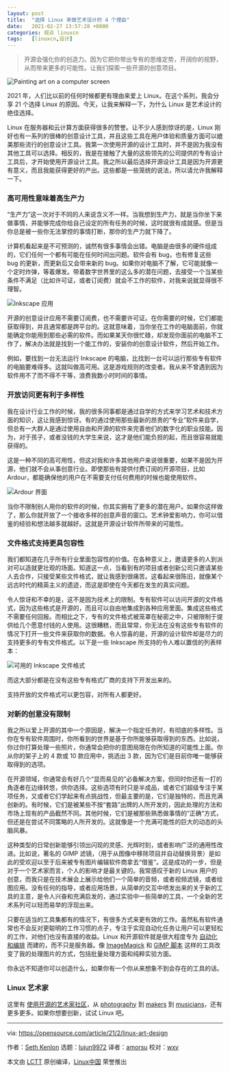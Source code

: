 ```yaml
---
layout: post
title:	"选择 Linux 来做艺术设计的 4 个理由"
date:	2021-02-27 13:57:28 +0800 
categories:	观点 linuxcn 
tags:	[linuxcn,设计]
---
```




> 
> 开源会强化你的创造力。因为它把你带出专有的思维定势，开阔你的视野，从而带来更多的可能性。让我们探索一些开源的创意项目。
> 
> 
> 


![](/Asserts/Images/album/202102/27/135654k1x4um187i1i7wm1.jpg "Painting art on a computer screen")


2021 年，人们比以前的任何时候都更有理由来爱上 Linux。在这个系列，我会分享 21 个选择 Linux 的原因。今天，让我来解释一下，为什么 Linux 是艺术设计的绝佳选择。


Linux 在服务器和云计算方面获得很多的赞誉。让不少人感到惊讶的是，Linux 刚好也有一系列的很棒的创意设计工具，并且这些工具在用户体验和质量方面可以媲美那些流行的创意设计工具。我第一次使用开源的设计工具时，并不是因为我没有其他工具可以选择。相反的，我是在接触了大量的这些领先的公司提供的专有设计工具后，才开始使用开源设计工具。我之所以最后选择开源设计工具是因为开源更有意义，而且我能获得更好的产出。这些都是一些笼统的说法，所以请允许我解释一下。


### 高可用性意味着高生产力


“生产力”这一次对于不同的人来说含义不一样。当我想到生产力，就是当你坐下来做事情，并能够完成你给自己设定的所有任务的时候，这时就很有成就感。但是当你总是被一些你无法掌控的事情打断，那你的生产力就下降了。


计算机看起来是不可预测的，诚然有很多事情会出错。电脑是由很多的硬件组成的，它们任何一个都有可能在任何时间出问题。软件会有 bug，也有修复这些 bug 的更新，而更新后又会带来新的 bug。如果你对电脑不了解，它可能就像一个定时炸弹，等着爆发。带着数字世界里的这么多的潜在问题，去接受一个当某些条件不满足（比如许可证，或者订阅费）就会不工作的软件，对我来说就显得很不理智。


![Inkscape 应用](/Asserts/Images/album/202102/27/135731kr2xh11472i29v1o.jpg)


开源的创意设计应用不需要订阅费，也不需要许可证。在你需要的时候，它们都能获取得到，并且通常都是跨平台的。这就意味着，当你坐在工作的电脑面前，你就能确定你能用到那些必需的软件。而如果某天你很忙碌，却发现你面前的电脑不工作了，解决办法就是找到一个能工作的，安装你的创意设计软件，然后开始工作。


例如，要找到一台无法运行 Inkscape 的电脑，比找到一台可以运行那些专有软件的电脑要难得多。这就叫做高可用。这是游戏规则的改变者。我从来不曾遇到因为软件用不了而不得不干等，浪费我数小时时间的事情。


### 开放访问更有利于多样性


我在设计行业工作的时候，我的很多同事都是通过自学的方式来学习艺术和技术方面的知识，这让我感到惊讶。有的通过使用那些最新的昂贵的“专业”软件来自学，但总有一大群人是通过使用自由和开源的软件来完善他们的数字化的职业技能。因为，对于孩子，或者没钱的大学生来说，这才是他们能负担的起，而且很容易就能获得的。


这是一种不同的高可用性，但这对我和许多其他用户来说很重要，如果不是因为开源，他们就不会从事创意行业。即使那些有提供付费订阅的开源项目，比如 Ardour，都能确保他的用户在不需要支付任何费用的时候也能使用软件。


![Ardour 界面](/Asserts/Images/album/202102/27/135731cz8lr9jjj9b3t3ad.jpg)


当你不限制别人用你的软件的时候，你其实拥有了更多的潜在用户。如果你这样做了，那么你就开放了一个接收多样的创意声音的窗口。艺术钟爱影响力，你可以借鉴的经验和想法越多就越好。这就是开源设计软件所带来的可能性。


### 文件格式支持更具包容性


我们都知道在几乎所有行业里面包容性的价值。在各种意义上，邀请更多的人到派对可以造就更壮观的场面。知道这一点，当看到有的项目或者创新公司只邀请某些人去合作，只接受某些文件格式，就让我感到很痛苦。这看起来很陈旧，就像某个远古时代的精英主义的遗迹，而这是即使在今天都在发生的真实问题。


令人惊讶和不幸的是，这不是因为技术上的限制。专有软件可以访问开源的文件格式，因为这些格式是开源的，而且可以自由地集成到各种应用里面。集成这些格式不需要任何回报。而相比之下，专有的文件格式被笼罩在秘密之中，只被限制于提供给几个愿意付钱的人使用。这很糟糕，而且常常，你无法在没有这些专有软件的情况下打开一些文件来获取你的数据。令人惊喜的是，开源的设计软件却是尽力的支持更多的专有文件格式。以下是一些 Inkscape 所支持的令人难以置信的列表样本：


![可用的 Inkscape 文件格式](/Asserts/Images/album/202102/27/135731zlbjleb6lkteite6.jpg)


而这大部分都是在没有这些专有格式厂商的支持下开发出来的。


支持开放的文件格式可以更包容，对所有人都更好。


### 对新的创意没有限制


我之所以爱上开源的其中一个原因是，解决一个指定任务时，有彻底的多样性。当你在专有软件周围时，你所看到的世界是基于你所能够获取得到的东西。比如说，你过你打算处理一些照片，你通常会把你的意图局限在你所知道的可能性上面。你从你的架子上的 4 款或 10 款应用中，挑选出 3 款，因为它们是目前你唯一能够获取得到的选项。


在开源领域，你通常会有好几个“显而易见的”必备解决方案，但同时你还有一打的角逐者在边缘转悠，供你选择。这些选项有时只是半成品，或者它们超级专注于某项任务，又或者它们学起来有点挑战性，但最主要的是，它们是独特的，而且充满创新的。有时候，它们是被某些不按“套路”出牌的人所开发的，因此处理的方法和市场上现有的产品截然不同。其他时候，它们是被那些熟悉做事情的“正确”方式，但还是在尝试不同策略的人所开发的。这就像是一个充满可能性的巨大的动态的头脑风暴。


这种类型的日常创新能够引领出闪现的灵感、光辉时刻，或者影响广泛的通用性改进。比如说，著名的 GIMP 滤镜，（用于从图像中移除项目并自动替换背景）是如此的受欢迎以至于后来被专有图片编辑软件商拿去“借鉴”。这是成功的一步，但是对于一个艺术家而言，个人的影响才是最关键的。我常感叹于新的 Linux 用户的创意，而我只是在技术展会上展示给他们一个简单的音频，或者视频滤镜，或者绘图应用。没有任何的指导，或者应用场景，从简单的交互中喷发出来的关于新的工具的主意，是令人兴奋和充满启发的，通过实验中一些简单的工具，一个全新的艺术系列可以轻而易举的浮现出来。


只要在适当的工具集都有的情况下，有很多方式来更有效的工作。虽然私有软件通常也不会反对更聪明的工作习惯的点子，专注于实现自动化任务让用户可以更轻松的工作，对他们也没有直接的收益。Linux 和开源软件就是很大程度专为 [自动化和编排](https://opensource.com/article/20/11/orchestration-vs-automation) 而建的，而不只是服务器。像 [ImageMagick](https://opensource.com/life/16/6/fun-and-semi-useless-toys-linux#imagemagick) 和 [GIMP 脚本](https://opensource.com/article/21/1/gimp-scripting) 这样的工具改变了我的处理图片的方式，包括批量处理方面和纯粹实验方面。


你永远不知道你可以创造什么，如果你有一个你从来想象不到会存在的工具的话。


### Linux 艺术家


这里有 [使用开源的艺术家社区](https://librearts.org)，从 [photography](https://pixls.us) 到 [makers](https://www.redhat.com/en/blog/channel/red-hat-open-studio) 到 [musicians](https://linuxmusicians.com)，还有更多更多。如果你想要创新，试试 Linux 吧。




---


via: <https://opensource.com/article/21/2/linux-art-design>


作者：[Seth Kenlon](https://opensource.com/users/seth) 选题：[lujun9972](https://github.com/lujun9972) 译者：[amorsu](https://github.com/amorsu) 校对：[wxy](https://github.com/wxy)


本文由 [LCTT](https://github.com/LCTT/TranslateProject) 原创编译，[Linux中国](https://linux.cn/) 荣誉推出
